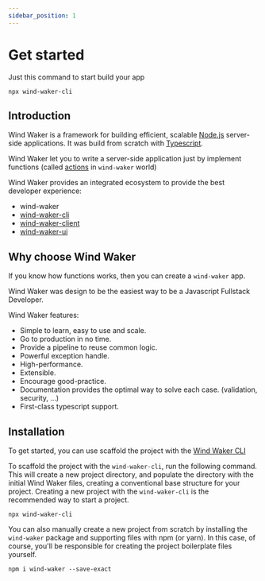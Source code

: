 ```yaml
---
sidebar_position: 1
---
```


# Get started

Just this command to start build your app

```shell
npx wind-waker-cli
```

## Introduction

Wind Waker is a framework for building efficient, scalable [Node.js](https://nodejs.org/) server-side applications. 
It was build from scratch with [Typescript](http://www.typescriptlang.org/).

Wind Waker let you to write a server-side application just by implement functions (called [actions](./basics/actions.md) in `wind-waker` world)

Wind Waker provides an integrated ecosystem to provide the best developer experience:
- wind-waker
- [wind-waker-cli](./ecosystem/wind-waker-cli.md)
- [wind-waker-client](./ecosystem/wind-waker-client.md)
- [wind-waker-ui](./ecosystem/wind-waker-ui.md)

## Why choose Wind Waker

If you know how functions works, then you can create a `wind-waker` app.

Wind Waker was design to be the easiest way to be a Javascript Fullstack Developer.

Wind Waker features:
- Simple to learn, easy to use and scale.
- Go to production in no time.
- Provide a pipeline to reuse common logic.  
- Powerful exception handle.
- High-performance.
- Extensible.
- Encourage good-practice.
- Documentation provides the optimal way to solve each case. (validation, security, ...) 
- First-class typescript support.

## Installation

To get started, you can use scaffold the project with the [Wind Waker CLI](./cli/wind-waker-cli.md)

To scaffold the project with the `wind-waker-cli`, run the following command.
This will create a new project directory, and populate the directory with the initial Wind Waker files, creating a conventional base structure for your project.
Creating a new project with the `wind-waker-cli` is the recommended way to start a project.

```shell
npx wind-waker-cli
```

You can also manually create a new project from scratch by installing the `wind-waker` package and supporting files with npm (or yarn).
In this case, of course, you'll be responsible for creating the project boilerplate files yourself.

```shell
npm i wind-waker --save-exact
```
